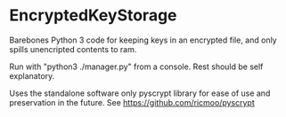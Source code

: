 # EncryptedKeyStorage
Barebones Python 3 code for keeping keys in an encrypted file, and only spills unencripted contents to ram.

Run with "python3 ./manager.py" from a console. Rest should be self explanatory.

Uses the standalone software only pyscrypt library for ease of use and preservation in the future. See https://github.com/ricmoo/pyscrypt
